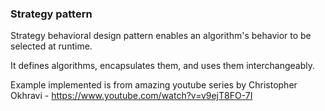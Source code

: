 ### Strategy pattern
Strategy behavioral design pattern enables an algorithm's behavior to be selected at 
runtime.

It defines algorithms, encapsulates them, and uses them interchangeably.

Example implemented is from amazing youtube series by Christopher Okhravi -
https://www.youtube.com/watch?v=v9ejT8FO-7I